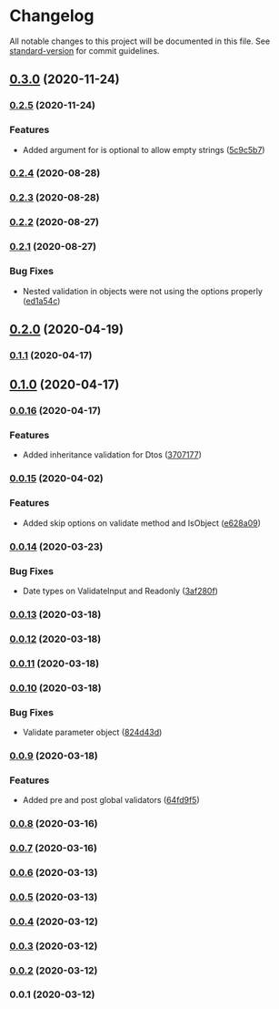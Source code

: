 # Changelog

All notable changes to this project will be documented in this file. See [standard-version](https://github.com/conventional-changelog/standard-version) for commit guidelines.

## [0.3.0](https://github.com/rhangai/node-class-validator/compare/v0.2.5...v0.3.0) (2020-11-24)

### [0.2.5](https://github.com/rhangai/node-class-validator/compare/v0.2.4...v0.2.5) (2020-11-24)


### Features

* Added argument for is optional to allow empty strings ([5c9c5b7](https://github.com/rhangai/node-class-validator/commit/5c9c5b76044c452530b6b30f0970a00376dba455))

### [0.2.4](https://github.com/rhangai/node-class-validator/compare/v0.2.3...v0.2.4) (2020-08-28)

### [0.2.3](https://github.com/rhangai/node-class-validator/compare/v0.2.2...v0.2.3) (2020-08-28)

### [0.2.2](https://github.com/rhangai/node-class-validator/compare/v0.2.1...v0.2.2) (2020-08-27)

### [0.2.1](https://github.com/rhangai/node-class-validator/compare/v0.2.0...v0.2.1) (2020-08-27)


### Bug Fixes

* Nested validation in objects were not using the options properly ([ed1a54c](https://github.com/rhangai/node-class-validator/commit/ed1a54cf4e30cbf2ea20bfed57ca9c7376c5ae28))

## [0.2.0](https://github.com/rhangai/node-class-validator/compare/v0.1.1...v0.2.0) (2020-04-19)

### [0.1.1](https://github.com/rhangai/node-class-validator/compare/v0.1.0...v0.1.1) (2020-04-17)

## [0.1.0](https://github.com/rhangai/node-class-validator/compare/v0.0.16...v0.1.0) (2020-04-17)

### [0.0.16](https://github.com/rhangai/node-class-validator/compare/v0.0.15...v0.0.16) (2020-04-17)


### Features

* Added inheritance validation for Dtos ([3707177](https://github.com/rhangai/node-class-validator/commit/37071779b4a5bceb38b920ad7dab0044cfcc1df3))

### [0.0.15](https://github.com/rhangai/node-class-validator/compare/v0.0.14...v0.0.15) (2020-04-02)


### Features

* Added skip options on validate method and IsObject ([e628a09](https://github.com/rhangai/node-class-validator/commit/e628a091969cbaf9d149ec42c5428fce340d3f1c))

### [0.0.14](https://github.com/rhangai/node-class-validator/compare/v0.0.13...v0.0.14) (2020-03-23)


### Bug Fixes

* Date types on ValidateInput and Readonly ([3af280f](https://github.com/rhangai/node-class-validator/commit/3af280fde54c75a2bdea52cc901d5c7a47aedced))

### [0.0.13](https://github.com/rhangai/node-class-validator/compare/v0.0.12...v0.0.13) (2020-03-18)

### [0.0.12](https://github.com/rhangai/node-class-validator/compare/v0.0.11...v0.0.12) (2020-03-18)

### [0.0.11](https://github.com/rhangai/node-class-validator/compare/v0.0.10...v0.0.11) (2020-03-18)

### [0.0.10](https://github.com/rhangai/node-class-validator/compare/v0.0.9...v0.0.10) (2020-03-18)


### Bug Fixes

* Validate parameter object ([824d43d](https://github.com/rhangai/node-class-validator/commit/824d43dabca907ecb65b7b35486ffaa01af904aa))

### [0.0.9](https://github.com/rhangai/node-class-validator/compare/v0.0.8...v0.0.9) (2020-03-18)


### Features

* Added pre and post global validators ([64fd9f5](https://github.com/rhangai/node-class-validator/commit/64fd9f51b0328ac9124ee636f38808a94a150ee2))

### [0.0.8](https://github.com/rhangai/node-class-validator/compare/v0.0.7...v0.0.8) (2020-03-16)

### [0.0.7](https://github.com/rhangai/node-class-validator/compare/v0.0.6...v0.0.7) (2020-03-16)

### [0.0.6](https://github.com/rhangai/node-class-validator/compare/v0.0.5...v0.0.6) (2020-03-13)

### [0.0.5](https://github.com/rhangai/node-class-validator/compare/v0.0.4...v0.0.5) (2020-03-13)

### [0.0.4](https://github.com/rhangai/js-class-validator/compare/v0.0.3...v0.0.4) (2020-03-12)

### [0.0.3](https://github.com/rhangai/js-class-validator/compare/v0.0.2...v0.0.3) (2020-03-12)

### [0.0.2](https://github.com/rhangai/js-class-validator/compare/v0.0.1...v0.0.2) (2020-03-12)

### 0.0.1 (2020-03-12)
